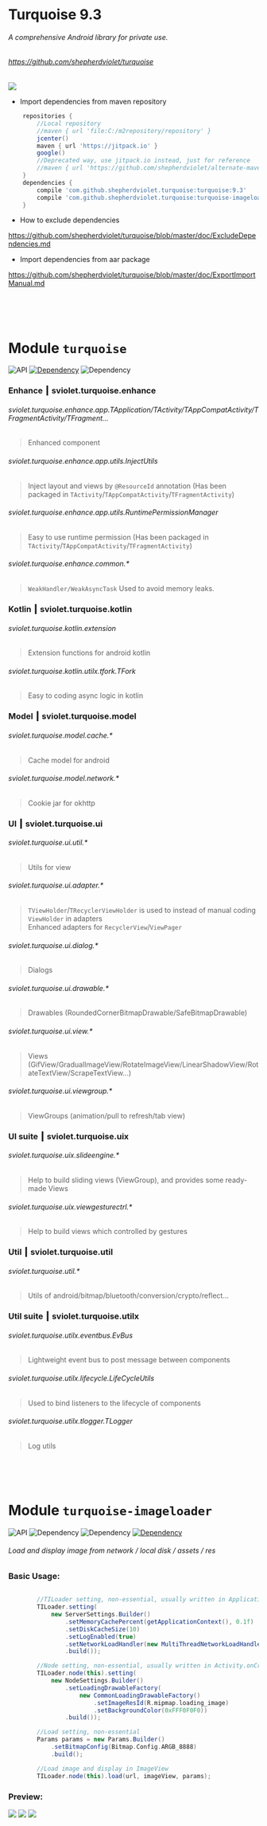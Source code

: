 # Turquoise 9.3
###### A comprehensive Android library for private use.
###### https://github.com/shepherdviolet/turquoise

![](https://github.com/shepherdviolet/static-resources/blob/master/image/logo/turquoise.jpg)<br/>

* Import dependencies from maven repository

```gradle
    repositories {
        //Local repository
        //maven { url 'file:C:/m2repository/repository' }
        jcenter()
        maven { url 'https://jitpack.io' }
        google()
        //Deprecated way, use jitpack.io instead, just for reference
        //maven { url 'https://github.com/shepherdviolet/alternate-maven-repository/raw/master/repository' }
    }
    dependencies {
        compile 'com.github.shepherdviolet.turquoise:turquoise:9.3'
        compile 'com.github.shepherdviolet.turquoise:turquoise-imageloader:9.3'
    }
```

* How to exclude dependencies

https://github.com/shepherdviolet/turquoise/blob/master/doc/ExcludeDependencies.md <br/>

* Import dependencies from aar package

https://github.com/shepherdviolet/turquoise/blob/master/doc/ExportImportManual.md <br/>

<br/>
<br/>
<br/>

# Module `turquoise`
![API](https://img.shields.io/badge/API-14%2B-6a5acd.svg?style=flat)
[![Dependency](https://img.shields.io/badge/Maven%20Dependency-thistle-dc143c.svg?style=flat)](https://github.com/shepherdviolet/thistle)
![Dependency](https://img.shields.io/badge/Maven%20Dependency-support--v4-dc143c.svg?style=flat)

### Enhance ┃ sviolet.turquoise.enhance
###### sviolet.turquoise.enhance.app.TApplication/TActivity/TAppCompatActivity/TFragmentActivity/TFragment...
> Enhanced component
###### sviolet.turquoise.enhance.app.utils.InjectUtils
> Inject layout and views by `@ResourceId` annotation (Has been packaged in `TActivity`/`TAppCompatActivity`/`TFragmentActivity`)
###### sviolet.turquoise.enhance.app.utils.RuntimePermissionManager
> Easy to use runtime permission (Has been packaged in `TActivity`/`TAppCompatActivity`/`TFragmentActivity`)
###### sviolet.turquoise.enhance.common.*
> `WeakHandler/WeakAsyncTask` Used to avoid memory leaks.

### Kotlin ┃ sviolet.turquoise.kotlin
###### sviolet.turquoise.kotlin.extension
> Extension functions for android kotlin
###### sviolet.turquoise.kotlin.utilx.tfork.TFork
> Easy to coding async logic in kotlin

### Model ┃ sviolet.turquoise.model
###### sviolet.turquoise.model.cache.*
> Cache model for android
###### sviolet.turquoise.model.network.*
> Cookie jar for okhttp

### UI ┃ sviolet.turquoise.ui
###### sviolet.turquoise.ui.util.*
> Utils for view
###### sviolet.turquoise.ui.adapter.*
> `TViewHolder`/`TRecyclerViewHolder` is used to instead of manual coding `ViewHolder` in adapters<br/>
> Enhanced adapters for `RecyclerView`/`ViewPager`
###### sviolet.turquoise.ui.dialog.*
> Dialogs
###### sviolet.turquoise.ui.drawable.*
> Drawables (RoundedCornerBitmapDrawable/SafeBitmapDrawable)
###### sviolet.turquoise.ui.view.*
> Views (GifView/GradualImageView/RotateImageView/LinearShadowView/RotateTextView/ScrapeTextView...)
###### sviolet.turquoise.ui.viewgroup.*
> ViewGroups (animation/pull to refresh/tab view)

### UI suite ┃ sviolet.turquoise.uix
###### sviolet.turquoise.uix.slideengine.*
> Help to build sliding views (ViewGroup), and provides some ready-made Views
###### sviolet.turquoise.uix.viewgesturectrl.*
> Help to build views which controlled by gestures

### Util ┃ sviolet.turquoise.util
###### sviolet.turquoise.util.*
> Utils of android/bitmap/bluetooth/conversion/crypto/reflect...

### Util suite ┃ sviolet.turquoise.utilx
###### sviolet.turquoise.utilx.eventbus.EvBus
> Lightweight event bus to post message between components
###### sviolet.turquoise.utilx.lifecycle.LifeCycleUtils
> Used to bind listeners to the lifecycle of components
###### sviolet.turquoise.utilx.tlogger.TLogger
> Log utils

<br/>
<br/>
<br/>

# Module `turquoise-imageloader`
![API](https://img.shields.io/badge/API-14%2B-6a5acd.svg?style=flat)
![Dependency](https://img.shields.io/badge/Module%20Dependency-turquoise-2ed8a8.svg?style=flat)
![Dependency](https://img.shields.io/badge/Maven%20Dependency-support--v4-dc143c.svg?style=flat)
[![Dependency](https://img.shields.io/badge/Maven%20Dependency-android--gif--drawable-dc143c.svg?style=flat)](https://github.com/koral--/android-gif-drawable)

###### Load and display image from network / local disk / assets / res

### Basic Usage:
```gradle

        //TILoader setting, non-essential, usually written in Application.onCreate(...)
        TILoader.setting(
            new ServerSettings.Builder()
                .setMemoryCachePercent(getApplicationContext(), 0.1f)
                .setDiskCacheSize(10)
                .setLogEnabled(true)
                .setNetworkLoadHandler(new MultiThreadNetworkLoadHandler(getApplicationContext()))//New feature
                .build());

        //Node setting, non-essential, usually written in Activity.onCreate(...)
        TILoader.node(this).setting(
            new NodeSettings.Builder()
                .setLoadingDrawableFactory(
                    new CommonLoadingDrawableFactory()
                        .setImageResId(R.mipmap.loading_image)
                        .setBackgroundColor(0xFFF0F0F0))
                .build());

        //Load setting, non-essential
        Params params = new Params.Builder()
            .setBitmapConfig(Bitmap.Config.ARGB_8888)
            .build();

        //Load image and display in ImageView
        TILoader.node(this).load(url, imageView, params);

```

### Preview:
![](https://github.com/shepherdviolet/static-resources/blob/master/image/tiloader/tiloader_demo_list.gif)
![](https://github.com/shepherdviolet/static-resources/blob/master/image/tiloader/tiloader_demo_rounded.gif)
![](https://raw.githubusercontent.com/shepherdviolet/static-resources/master/image/tiloader/tiloader_demo_gif.gif)<br/>
<br/>
<br/>
<br/>
